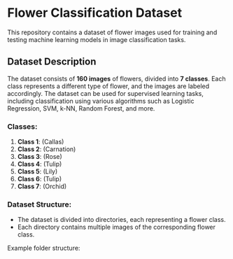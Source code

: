# Flower Classification Dataset

This repository contains a dataset of flower images used for training and testing machine learning models in image classification tasks.

## Dataset Description

The dataset consists of **160 images** of flowers, divided into **7 classes**. Each class represents a different type of flower, and the images are labeled accordingly. The dataset can be used for supervised learning tasks, including classification using various algorithms such as Logistic Regression, SVM, k-NN, Random Forest, and more.

### Classes:
1. **Class 1**: (Callas)
2. **Class 2**: (Carnation)
3. **Class 3**: (Rose)
4. **Class 4**: (Tulip)
5. **Class 5**: (Lily)
6. **Class 6**: (Tulip)
7. **Class 7**: (Orchid)

### Dataset Structure:
- The dataset is divided into directories, each representing a flower class.
- Each directory contains multiple images of the corresponding flower class.

Example folder structure:

